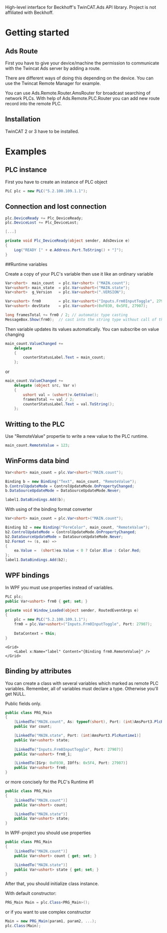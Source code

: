High-level interface for Beckhoff's TwinCAT.Ads API library. Project is not affiliated with Beckhoff.

Getting started
===============

Ads Route
---------

First you have to give your device/machine the permission to communicate with the Twincat Ads server by adding a route.

There are different ways of doing this depending on the device. You can use the Twincat Remote Manager for example.

You can use Ads.Remote.Router.AmsRouter for broadcast searching of network PLCs.
With help of Ads.Remote.PLC.Router you can add new route record into the remote PLC.

Installation
------------
TwinCAT 2 or 3 have to be installed.

Examples
===============

## PLC instance

First you have to create an instance of PLC object

```C#
PLC plc = new PLC("5.2.100.109.1.1");
```

## Connection and lost connection

```C#
plc.DeviceReady += Plc_DeviceReady;
plc.DeviceLost += Plc_DeviceLost;

[...]

private void Plc_DeviceReady(object sender, AdsDevice e)
{
	Log("READY [" + e.Address.Port.ToString() + "]");
}
```

##Runtime variables

Create a copy of your PLC's variable then use it like an ordinary variable

```C#
Var<short>	main_count	= plc.Var<short> ("MAIN.count");
Var<ushort>	main_state	= plc.Var<ushort>("MAIN.state");
Var<short>	g_Version	= plc.Var<ushort>(".VERSION");

Var<ushort>	frm0		= plc.Var<ushort>("Inputs.Frm0InputToggle", 27907);
Var<ushort>	devState	= plc.Var<ushort>(0xF030, 0x5FE, 27907);

long framesTotal += frm0 / 2; // automatic type casting
MessageBox.Show(frm0);	// cast into the string type without call of the ToString()
```

Then variable updates its values automatically. You can subscribe on value changing

```C#
main_count.ValueChanged +=
	delegate
	{
		counterStatusLabel.Text = main_count;
    };
```

or

```C#
main_count.ValueChanged +=
	delegate (object src, Var v)
	{
		ushort val = (ushort)v.GetValue();
		framesTotal += val / 2;
		counterStatusLabel.Text = val.ToString();
	};
```


## Writting to the PLC

Use "RemoteValue" propertie to write a new value to the PLC runtime.

```C#
main_count.RemoteValue = 123;
```


## WinForms data bind

```C#
Var<short> main_count = plc.Var<short>("MAIN.count");

Binding b = new Binding("Text", main_count, "RemoteValue");
b.ControlUpdateMode = ControlUpdateMode.OnPropertyChanged;
b.DataSourceUpdateMode = DataSourceUpdateMode.Never;

label1.DataBindings.Add(b);
```

With using of the binding format converter

```C#
Var<short> main_count = plc.Var<short>("MAIN.count");

Binding b2 = new Binding("ForeColor", main_count, "RemoteValue");
b2.ControlUpdateMode = ControlUpdateMode.OnPropertyChanged;
b2.DataSourceUpdateMode = DataSourceUpdateMode.Never;
b2.Format += (s, ea) =>
{
	ea.Value =  (short)ea.Value < 0 ? Color.Blue : Color.Red;
};
label1.DataBindings.Add(b2);
```


## WPF bindings
In WPF you must use properties instead of variables.

```C#
PLC plc;
public Var<ushort> frm0 { get; set; }

private void Window_Loaded(object sender, RoutedEventArgs e)
{
	plc = new PLC("5.2.100.109.1.1");
	frm0 = plc.Var<ushort>("Inputs.Frm0InputToggle", Port: 27907);
	
	DataContext = this;
}
```

```XAML
<Grid>
	<Label x:Name="label" Content="{Binding frm0.RemoteValue}" />
</Grid>
```


## Binding by attributes

You can create a class with several variables which marked as remote PLC variables. Remember, all of variables must declare a type. Otherwise you'll get NULL.

Public fields only.

```C#
public class PRG_Main
{
	[LinkedTo("MAIN.count", As: typeof(short), Port: (int)AmsPort3.PlcRuntime1)]
	public Var count;

	[LinkedTo("MAIN.state", Port: (int)AmsPort3.PlcRuntime1)]
	public Var<ushort> state;
	
	[LinkedTo("Inputs.Frm0InputToggle", Port: 27907)]
	public Var<ushort> frm0_1;

	[LinkedTo(IGrp: 0xF030, IOffs: 0x5F4, Port: 27907)]
	public Var<ushort> frm0;
}
```

or more concisely for the PLC's Runtime #1

```C#
public class PRG_Main
{
	[LinkedTo("MAIN.count")]
	public Var<short> count;

	[LinkedTo("MAIN.state")]
	public Var<ushort> state;
}
```

In WPF-project you should use properties

```C#
public class PRG_Main
{
	[LinkedTo("MAIN.count")]
	public Var<short> count { get; set; }

	[LinkedTo("MAIN.state")]
	public Var<ushort> state { get; set; }
}
```

After that, you should initialize class instance.

With default constructor:

```C#
PRG_Main Main = plc.Class<PRG_Main>();
```

or if you want to use complex constructor

```C#
Main = new PRG_Main(param1, param2, ...);
plc.Class(Main);
```
